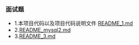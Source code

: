 ###  面试题
 * 1.本项目代码以及项目代码说明文件 [README_1.md](https://github.com/secretgao/RateLimiter/blob/main/README_1.md)
 * 2.[README_mysql2.md](https://github.com/secretgao/RateLimiter/blob/main/REAMDE_mysql2.md)
 * 3.[README_3.md](https://github.com/secretgao/RateLimiter/blob/main/README_3.md)